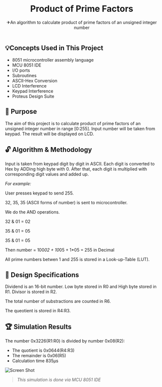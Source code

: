 <br/>
<p align="center">
 <h1 align="center" id="title">Product of Prime Factors</h1>

  <p align="center">
    ✈An algorithm  to calculate product of prime factors of an unsigned integer number 
    <br/>
    <br/>
  </p>
</p>


## 💡Concepts Used in This Project

* 8051 microcontroller assembly language
* MCU 8051 IDE
* I/O ports
* Subroutines
* ASCII-Hex Conversion
* LCD Interference
* Keypad Interference
* Proteus Design Suite

## 🎯 Purpose

The aim of this project is to calculate product of prime factors of an unsigned integer number in range [0:255]. Input number will be taken from keypad. The result will be displayed on LCD.



## 🔓 Algorithm & Methodology

Input is taken from keypad digit by digit in ASCII. Each digit is converted to Hex by ADDing high byte with 0. After that, each digit is multiplied with corresponding digit values and added up.  

*For example:*

User presses keypad to send 255.   

32, 35, 35 (ASCII forms of number) is sent to microcontroller.  

We do the AND operations.   


  32 & 01 = 02  
  
  35 & 01 = 05  
  
  35 & 01 = 05  
  
Then number = 100*02 + 10*05 + 1*05 = 255 in Decimal

All prime numbers betwen 1 and 255 is stored in a Look-up-Table (LUT). 





## 🎨 Design Specifications

Dividend is an 16-bit number. Low byte stored in R0 and High byte stored in R1. Divisor is stored in R2. 

The total number of substractions are counted in R6.

The queotient is stored in R4:R3.

## 🏆 Simulation Results

The number 0x3226(R1:R0) is divided by number 0x08(R2):
* The quotient is 0x0644(R4:R3)
* The remainder is 0x06(R5)
* Calculation time 835µs

![Screen Shot](images/16_div_sim.png)



> *This simulation is done via MCU 8051 IDE*

